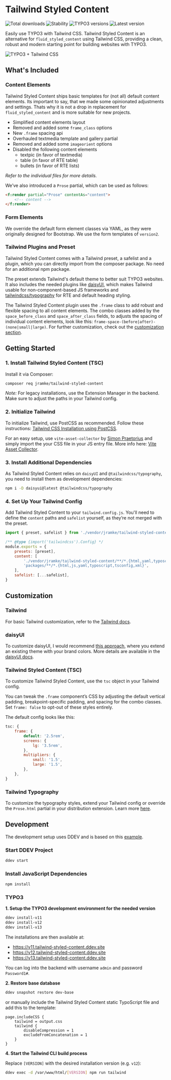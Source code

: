 # Tailwind Styled Content

![Total downloads](https://typo3-badges.dev/badge/tailwind_styled_content/downloads/shields.svg)
![Stability](https://typo3-badges.dev/badge/tailwind_styled_content/stability/shields.svg)
![TYPO3 versions](https://typo3-badges.dev/badge/tailwind_styled_content/typo3/shields.svg)
![Latest version](https://typo3-badges.dev/badge/tailwind_styled_content/version/shields.svg)

Easily use TYPO3 with Tailwind CSS. Tailwind Styled Content is an alternative for `fluid_styled_content` using Tailwind CSS, providing a clean, robust and modern starting point for building websites with TYPO3.

![TYPO3 + Tailwind CSS](https://github.com/user-attachments/assets/a2819c93-4682-4e61-9486-03519adad2ad)

## What's Included

### Content Elements

Tailwind Styled Content ships basic templates for (not all) default content elements. Its important to say, that we made some opinionated adjustments and settings. Thats why it is not a drop in replacement for `fluid_styled_content` and is more suitable for new projects.
- Simplified content elements layout
- Removed and added some `frame_class` options
- New `.frame` spacing api
- Overhauled textmedia template and gallery partial
- Removed and added some `imageorient` options
- Disabled the following content elements
    - textpic (in favor of textmedia)
    - table (in favor of RTE table)
    - bullets (in favor of RTE lists)

*Refer to the individual files for more details.*

We’ve also introduced a `Prose` partial, which can be used as follows:

```html
<f:render partial="Prose" contentAs="content">
    <!-- content -->
</f:render>
```

### Form Elements

We override the default form element classes via YAML, as they were originally designed for Bootstrap. We use the form templates of `version2`.

### Tailwind Plugins and Preset

Tailwind Styled Content comes with a Tailwind preset, a safelist and a plugin, which you can directly import from the composer package. No need for an additional npm package.

The preset extends Tailwind's default theme to better suit TYPO3 websites. It also includes the needed plugins like [daisyUI](https://daisyui.com/), which makes Tailwind usable for non-component-based JS frameworks and [tailwindcss/typography](https://tailwindcss.com/docs/typography-plugin) for RTE and default heading styling.

The Tailwind Styled Content plugin uses the `.frame` class to add robust and flexible spacing to all content elements. The combo classes added by the `space_before_class` and `space_after_class` fields, to adjusts the spacing of individual content elements, look like this: `frame-space-(before|after)-(none|small|large)`. For further customization, check out the [customization section](#customization).

## Getting Started

### 1. Install Tailwind Styled Content (TSC)

Install it via Composer:

```bash
composer req jramke/tailwind-styled-content
```

*Note:* For legacy installations, use the Extension Manager in the backend. Make sure to adjust the paths in your Tailwind config.

### 2. Initialize Tailwind

To initialize Tailwind, use PostCSS as recommended. Follow these instructions: [Tailwind CSS Installation using PostCSS](https://tailwindcss.com/docs/installation/using-postcss).

For an easy setup, use `vite-asset-collector` by [Simon Praetorius](https://github.com/s2b) and simply import the your CSS file in your JS entry file. More info here: [Vite Asset Collector](https://github.com/s2b/vite-asset-collector).

### 3. Install Additional Dependencies

As Tailwind Styled Content relies on `daisyUI` and `@tailwindcss/typography`, you need to install them as development dependencies:

```bash
npm i -D daisyui@latest @tailwindcss/typography
```

### 4. Set Up Your Tailwind Config

Add Tailwind Styled Content to your `tailwind.config.js`. You'll need to define the `content` paths and `safelist` yourself, as they’re not merged with the preset.

```js
import { preset, safelist } from './vendor/jramke/tailwind-styled-content';

/** @type {import('tailwindcss').Config} */
module.exports = {
    presets: [preset],
    content: [
        './vendor/jramke/tailwind-styled-content/**/*.{html,yaml,typoscript,tsconfig}',
        'packages/**/*.{html,js,yaml,typoscript,tsconfig,xml}',
    ],
    safelist: [...safelist],
}
```

## Customization

### Tailwind

For basic Tailwind customization, refer to the [Tailwind docs](https://tailwindcss.com/docs/configuration).

### daisyUI

To customize daisyUI, I would recommend [this approach](https://daisyui.com/docs/themes/#-7), where you extend an existing theme with your brand colors. More details are available in the [daisyUI docs](https://daisyui.com/docs/customize/).

### Tailwind Styled Content (TSC)

To customize Tailwind Styled Content, use the `tsc` object in your Tailwind config.

You can tweak the `.frame` component’s CSS by adjusting the default vertical padding, breakpoint-specific padding, and spacing for the combo classes. Set `frame: false` to opt-out of these styles entirely.

The default config looks like this:

```js
tsc: {
    frame: {
        default: '2.5rem',
        screens: {
            lg: '3.5rem',
        },
        multipliers: {
            small: '1.5',
            large: '1.5',
        },
    },
}
```

### Tailwind Typography

To customize the typography styles, extend your Tailwind config or override the `Prose.html` partial in your distribution extension. Learn more [here](https://tailwindcss.com/docs/typography-plugin).

## Development

The development setup uses DDEV and is based on this [example](https://github.com/a-r-m-i-n/ddev-for-typo3-extensions).

### Start DDEV Project

```bash
ddev start
```

### Install JavaScript Dependencies

```bash
npm install
```

### TYPO3

**1. Setup the TYPO3 development environment for the needed version**

```bash
ddev install-v11
ddev install-v12
ddev install-v13
```

The installations are then available at:
- https://v11.tailwind-styled-content.ddev.site
- https://v12.tailwind-styled-content.ddev.site
- https://v13.tailwind-styled-content.ddev.site

You can log into the backend with username `admin` and password `Password1#`.

**2. Restore base database**
```bash
ddev snapshot restore dev-base
```

or manually include the Tailwind Styled Content static TypoScript file and add this to the template:

```typoscript
page.includeCSS {
    tailwind = output.css
    tailwind {
        disableCompression = 1
        excludeFromConcatenation = 1
    }
}
```

**4. Start the Tailwind CLI build process**

Replace `[VERSION]` with the desired installation version (e.g. `v12`):

```bash
ddev exec -d /var/www/html/[VERSION] npm run tailwind
```
